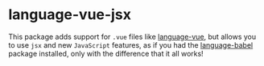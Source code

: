 # language-vue-jsx

This package adds support for `.vue` files like [language-vue](https://github.com/hedefalk/atom-vue),
but allows you to use `jsx` and new `JavaScript` features, as if you had the
[language-babel](https://github.com/gandm/language-babel) package installed,
only with the difference that it all works!
